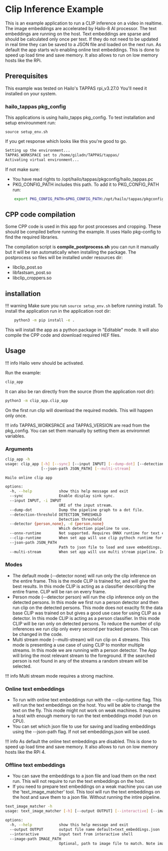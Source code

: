 # Clip Inference Example

This is an example application to run a CLIP inference on a video in realtime.
The image embeddings are accelerated by Hailo-8 AI processor.
The text embeddings are running on the host. Text embeddings are sparse and should be calculated only once per text. If they do not need to be updated in real time they can be saved to a JSON file and loaded on the next run.
As default the app starts w/o enabling online test embeddings. This is done to speed up load time and save memory. It also allows to run on low memory hosts like the RPi.

## Prerequisites
This example was tested on Hailo's TAPPAS rpi_v3.27.0
You'll need it installed on your system.
### hailo_tappas pkg_config
This applications is using hailo_tapps pkg_config. 
To test installation and setup envirounment run:
```
source setup_env.sh
```
If you get response which looks like this you're good to go.

```bash
Setting up the environment...
TAPPAS_WORKSPACE set to /home/giladn/TAPPAS/tappas/
Activating virtual environment...
```
If not make sure:
- You have read rights to /opt/hailo/tappas/pkgconfig/hailo_tappas.pc
- PKG_CONFIG_PATH includes this path.
To add it to PKG_CONFIG_PATH run:
```bash
    export PKG_CONFIG_PATH=$PKG_CONFIG_PATH:/opt/hailo/tappas/pkgconfig/
```

## CPP code compilation
Some CPP code is used in this app for post processes and cropping. These should be compiled before running the example. It uses Hailo pkg-config to find the required libraries.

The compilation script is **compile_postprocess.sh** you can run it manually but it will be ran automatically when installing the package.
The postprocess so files will be installed under resources dir:
- libclip_post.so
- libfastsam_post.so
- libclip_croppers.so


## installation
!!! warning Make sure you run `source setup_env.sh` before running install.
To install the application run in the application root dir:
```bash 
    python3 -m pip install -e .
```
This will install the app as a python package in "Editable" mode. It will also compile the CPP code and download required HEF files.

## Usage
!!! info Hailo venv should be activated. 

Run the example:
```bash
clip_app
```
It can also be ran directly from the source (from the application root dir):
```bash
python3 -m clip_app.clip_app
```

On the first run clip will download the required models. This will happen only once.

!!! info TAPPAS_WORKSPACE and TAPPAS_VERSION are read from the pkg_config. You can set them manually by setting them as enviromnet variables.

### Arguments
```bash
clip_app -h
usage: clip_app [-h] [--sync] [--input INPUT] [--dump-dot] [--detection-threshold DETECTION_THRESHOLD] [--detector {person,none}] [--onnx-runtime] [--clip-runtime]
                [--json-path JSON_PATH] [--multi-stream]

Hailo online clip app

options:
  -h, --help            show this help message and exit
  --sync                Enable display sink sync.
  --input INPUT, -i INPUT
                        URI of the input stream.
  --dump-dot            Dump the pipeline graph to a dot file.
  --detection-threshold DETECTION_THRESHOLD
                        Detection threshold
  --detector {person,none}, -d {person,none}
                        Which detection pipeline to use.
  --onnx-runtime        Not supported. Requires ONNX runtime for text embedding.
  --clip-runtime        When set app will use clip pythoch runtime for text embedding.
  --json-path JSON_PATH
                        Path to json file to load and save embeddings. If not set embeddings.json will be used.
  --multi-stream        When set app will use multi stream pipeline. In this mode detector is set to person.
```

### Modes
- The default mode (--detector none) will run only the clip inference on the entire frame. This is the mode CLIP is trained for, and will give the best results. In this mode CLIP is acting as a classifier describing the entire frame. CLIP will be ran on every frame.
- Person mode (--detector person) will run the clip inference only on the detected persons. In this mode we first run a person detector and then run clip on the detected persons. This mode does not exaclty fit the data base CLIP was trained on but gives a good use case for using CLIP as a detector. In this mode CLIP is acting as a person classifier. In this mode CLIP will be ran only on detected persons. To reduce the number of clip inferences we run clip only every second per tracked person. This can be changed in the code.
- Multi stream mode (--multi-stream) will run clip on 4 streams. This mode is presenting a use case of using CLIP to monitor multiple streams. In this mode we are running with a person detector. The App will bring the most relevant stream to the foreground. If the searched person is not found in any of the streams a random stream will be selected.
  
!!! info Multi stream mode requires a strong machine. 

### Online text embeddings
- To run with online text embeddings run with the --clip-runtime flag. This will run the text embeddings on the host. You will be able to change the text on the fly. This mode might not work on weak machines. It requires a host with enough memory to run the text embeddings model (run on CPU).
- You can set which json file to use for saving and loading embeddings using the --json-path flag. If not set embeddings.json will be used.


!!! info As default the online text embeddings are disabled. This is done to speed up load time and save memory. It also allows to run on low memory hosts like the RPi 4. 

### Offline text embeddings
- You can save the embeddings to a json file and load them on the next run. This will not require to run the text embeddings on the host.
- If you need to prepare text embeddings on a weak machine you can use the 'text_image_matcher' tool. This tool will run the text embeddings on the host and save them to a json file. Without running the intire pipeline.
``` bash
text_image_matcher -h
usage: text_image_matcher [-h] [--output OUTPUT] [--interactive] [--image-path IMAGE_PATH]

options:
  -h, --help            show this help message and exit
  --output OUTPUT       output file name default=text_embeddings.json
  --interactive         input text from interactive shell
  --image-path IMAGE_PATH
                        Optional, path to image file to match. Note image embeddings are not running on Hailo here.
```